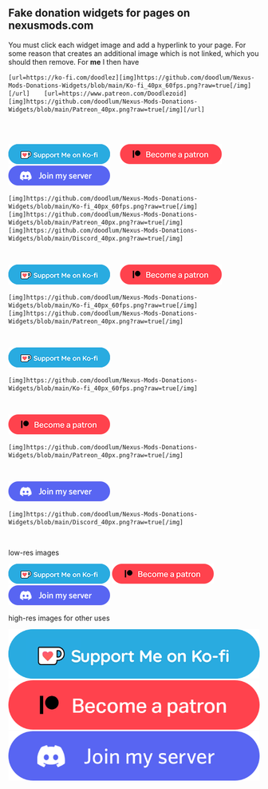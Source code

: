## Fake donation widgets for pages on nexusmods.com  

You must click each widget image and add a hyperlink to your page. For some reason that creates an additional image which is not linked, which you should then remove. For **me** I then have
```
[url=https://ko-fi.com/doodlez][img]https://github.com/doodlum/Nexus-Mods-Donations-Widgets/blob/main/Ko-fi_40px_60fps.png?raw=true[/img][/url]    [url=https://www.patreon.com/Doodlezoid][img]https://github.com/doodlum/Nexus-Mods-Donations-Widgets/blob/main/Patreon_40px.png?raw=true[/img][/url]
```
&nbsp;  
&nbsp;  

![alttext](https://github.com/doodlum/Nexus-Mods-Donations-Widgets/blob/main/Ko-fi_40px_60fps.png)&nbsp;&nbsp;&nbsp;&nbsp;&nbsp;![alttext](https://github.com/doodlum/Nexus-Mods-Donations-Widgets/blob/main/Patreon_40px.png)&nbsp;&nbsp;&nbsp;&nbsp;&nbsp;![alttext](https://github.com/doodlum/Nexus-Mods-Donations-Widgets/blob/main/Discord_40px.png)
```
[img]https://github.com/doodlum/Nexus-Mods-Donations-Widgets/blob/main/Ko-fi_40px_60fps.png?raw=true[/img]      [img]https://github.com/doodlum/Nexus-Mods-Donations-Widgets/blob/main/Patreon_40px.png?raw=true[/img]      [img]https://github.com/doodlum/Nexus-Mods-Donations-Widgets/blob/main/Discord_40px.png?raw=true[/img]
```
&nbsp;

![alttext](https://github.com/doodlum/Nexus-Mods-Donations-Widgets/blob/main/Ko-fi_40px_60fps.png)&nbsp;&nbsp;&nbsp;&nbsp;&nbsp;![alttext](https://github.com/doodlum/Nexus-Mods-Donations-Widgets/blob/main/Patreon_40px.png)
```
[img]https://github.com/doodlum/Nexus-Mods-Donations-Widgets/blob/main/Ko-fi_40px_60fps.png?raw=true[/img]      [img]https://github.com/doodlum/Nexus-Mods-Donations-Widgets/blob/main/Patreon_40px.png?raw=true[/img]
```
&nbsp;

![alttext](https://github.com/doodlum/Nexus-Mods-Donations-Widgets/blob/main/Ko-fi_40px_60fps.png)
```
[img]https://github.com/doodlum/Nexus-Mods-Donations-Widgets/blob/main/Ko-fi_40px_60fps.png?raw=true[/img]
```
&nbsp;

![alttext](https://github.com/doodlum/Nexus-Mods-Donations-Widgets/blob/main/Patreon_40px.png)
```
[img]https://github.com/doodlum/Nexus-Mods-Donations-Widgets/blob/main/Patreon_40px.png?raw=true[/img]
```
&nbsp;

![alttext](https://github.com/doodlum/Nexus-Mods-Donations-Widgets/blob/main/Discord_40px.png)
```
[img]https://github.com/doodlum/Nexus-Mods-Donations-Widgets/blob/main/Discord_40px.png?raw=true[/img]
```
&nbsp;

low-res images


![alttext](https://github.com/doodlum/Nexus-Mods-Donations-Widgets/blob/main/Ko-fi_40px_60fps.png)
![alttext](https://github.com/doodlum/Nexus-Mods-Donations-Widgets/blob/main/Patreon_40px.png)
![alttext](https://github.com/doodlum/Nexus-Mods-Donations-Widgets/blob/main/Discord_40px.png)
&nbsp;



high-res images for other uses


![alttext](https://github.com/doodlum/Nexus-Mods-Donations-Widgets/blob/main/Ko-fi_140px_60fps.png)
![alttext](https://github.com/doodlum/Nexus-Mods-Donations-Widgets/blob/main/Patreon_140px.png)
![alttext](https://github.com/doodlum/Nexus-Mods-Donations-Widgets/blob/main/Discord_140px.png)
